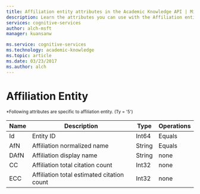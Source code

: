 ```yaml
---
title: Affiliation entity attributes in the Academic Knowledge API | Microsoft Docs
description: Learn the attributes you can use with the Affiliation entity in the Academic Knowledge API in Cognitive Services.
services: cognitive-services
author: alch-msft
manager: kuansanw

ms.service: cognitive-services
ms.technology: academic-knowledge
ms.topic: article
ms.date: 03/23/2017
ms.author: alch
---
```


# Affiliation Entity

<sub>
*Following attributes are specific to affiliation entity. (Ty = '5')
</sub>

Name	|Description							|Type       | Operations
------- | ------------------------------------- | --------- | ----------------------------
Id		|Entity ID								|Int64		|Equals
AfN		|Affiliation normalized name		|String		|Equals
DAfN	|Affiliation display name		|String		|none
CC		|Affiliation total citation count			|Int32		|none  
ECC		|Affiliation total estimated citation count	|Int32		|none